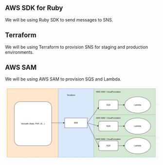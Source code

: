 ## AWS SDK for Ruby
We will be using Ruby SDK to send messages to SNS.

## Terraform
We will be using Terraform to provision SNS for staging and production environments.

## AWS SAM
We will be using AWS SAM to provision SQS and Lambda.

![High level view](images/high-level.png "High level view")